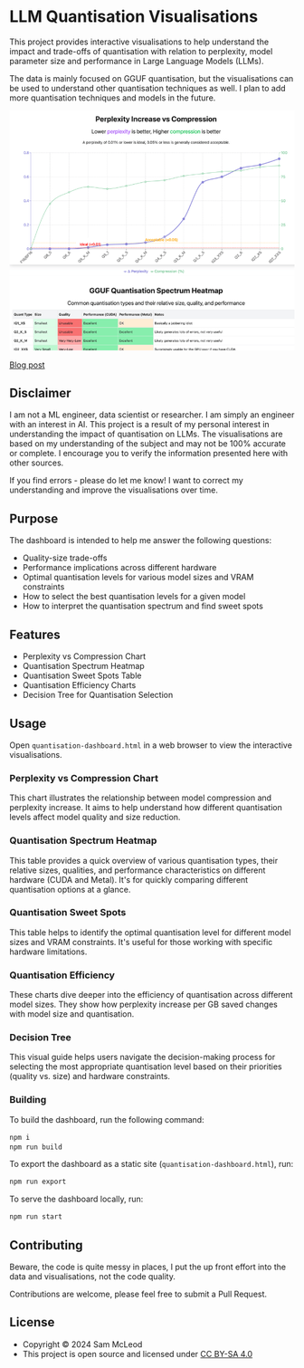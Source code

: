 # LLM Quantisation Visualisations

This project provides interactive visualisations to help understand the impact and trade-offs of quantisation with relation to perplexity, model parameter size and performance in Large Language Models (LLMs).

The data is mainly focused on GGUF quantisation, but the visualisations can be used to understand other quantisation techniques as well. I plan to add more quantisation techniques and models in the future.

[![](screenshot.png)](quantisation-dashboard.html)

[Blog post](https://smcleod.net/2024/07/understanding-ai/llm-quantisation-through-interactive-visualisations/)

## Disclaimer

I am not a ML engineer, data scientist or researcher. I am simply an engineer with an interest in AI.
This project is a result of my personal interest in understanding the impact of quantisation on LLMs.
The visualisations are based on my understanding of the subject and may not be 100% accurate or complete.
I encourage you to verify the information presented here with other sources.

If you find errors - please do let me know! I want to correct my understanding and improve the visualisations over time.

## Purpose

The dashboard is intended to help me answer the following questions:

- Quality-size trade-offs
- Performance implications across different hardware
- Optimal quantisation levels for various model sizes and VRAM constraints
- How to select the best quantisation levels for a given model
- How to interpret the quantisation spectrum and find sweet spots

## Features

- Perplexity vs Compression Chart
- Quantisation Spectrum Heatmap
- Quantisation Sweet Spots Table
- Quantisation Efficiency Charts
- Decision Tree for Quantisation Selection

## Usage

Open `quantisation-dashboard.html` in a web browser to view the interactive visualisations.

### Perplexity vs Compression Chart

This chart illustrates the relationship between model compression and perplexity increase. It aims to help understand how different quantisation levels affect model quality and size reduction.

### Quantisation Spectrum Heatmap

This table provides a quick overview of various quantisation types, their relative sizes, qualities, and performance characteristics on different hardware (CUDA and Metal). It's for quickly comparing different quantisation options at a glance.

### Quantisation Sweet Spots

This table helps to identify the optimal quantisation level for different model sizes and VRAM constraints. It's useful for those working with specific hardware limitations.

### Quantisation Efficiency

These charts dive deeper into the efficiency of quantisation across different model sizes. They show how perplexity increase per GB saved changes with model size and quantisation.

### Decision Tree

This visual guide helps users navigate the decision-making process for selecting the most appropriate quantisation level based on their priorities (quality vs. size) and hardware constraints.

### Building

To build the dashboard, run the following command:

```bash
npm i
npm run build
```

To export the dashboard as a static site (`quantisation-dashboard.html`), run:

```bash
npm run export
```

To serve the dashboard locally, run:

```bash
npm run start
```

## Contributing

Beware, the code is quite messy in places, I put the up front effort into the data and visualisations, not the code quality.

Contributions are welcome, please feel free to submit a Pull Request.

## License

- Copyright © 2024 Sam McLeod
- This project is open source and licensed under [CC BY-SA 4.0](https://creativecommons.org/licenses/by-nc-sa/4.0/)
